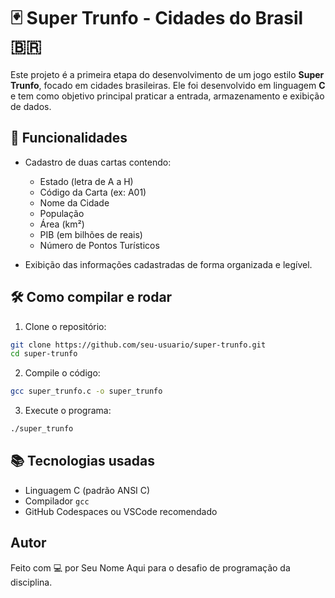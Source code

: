 # 🃏 Super Trunfo - Cidades do Brasil 🇧🇷

Este projeto é a primeira etapa do desenvolvimento de um jogo estilo **Super Trunfo**, focado em cidades brasileiras. Ele foi desenvolvido em linguagem **C** e tem como objetivo principal praticar a entrada, armazenamento e exibição de dados.

## 🚀 Funcionalidades

- Cadastro de duas cartas contendo:
  - Estado (letra de A a H)
  - Código da Carta (ex: A01)
  - Nome da Cidade
  - População
  - Área (km²)
  - PIB (em bilhões de reais)
  - Número de Pontos Turísticos

- Exibição das informações cadastradas de forma organizada e legível.

## 🛠 Como compilar e rodar

1. Clone o repositório:

```bash
git clone https://github.com/seu-usuario/super-trunfo.git
cd super-trunfo
```

2. Compile o código:

```bash
gcc super_trunfo.c -o super_trunfo
```

3. Execute o programa:

```bash
./super_trunfo
```

## 📚 Tecnologias usadas

- Linguagem C (padrão ANSI C)
- Compilador `gcc`
- GitHub Codespaces ou VSCode recomendado

## Autor

Feito com 💻 por Seu Nome Aqui para o desafio de programação da disciplina.